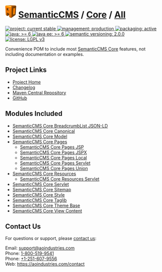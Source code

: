# [<img src="ao-logo.png" alt="AO Logo" width="35" height="40">](https://aoindustries.com/) [SemanticCMS](https://semanticcms.com/) / [Core](https://semanticcms.com/core/) / [All](https://semanticcms.com/core/all/)
<p>
	<a href="https://aoindustries.com/life-cycle#project-current-stable">
		<img src="https://semanticcms.com/ao-badges/project-current-stable.svg" alt="project: current stable" />
	</a>
	<a href="https://aoindustries.com/life-cycle#management-production">
		<img src="https://semanticcms.com/ao-badges/management-production.svg" alt="management: production" />
	</a>
	<a href="https://aoindustries.com/life-cycle#packaging-active">
		<img src="https://semanticcms.com/ao-badges/packaging-active.svg" alt="packaging: active" />
	</a>
	<br />
	<a href="https://docs.oracle.com/javase/6/docs/api/">
		<img src="https://semanticcms.com/ao-badges/java-6.svg" alt="java: &gt;= 6" />
	</a>
	<a href="https://docs.oracle.com/javaee/6/api/">
		<img src="https://semanticcms.com/ao-badges/javaee-6.svg" alt="java ee: &gt;= 6" />
	</a>
	<a href="http://semver.org/spec/v2.0.0.html">
		<img src="https://semanticcms.com/ao-badges/semver-2.0.0.svg" alt="semantic versioning: 2.0.0" />
	</a>
	<a href="https://www.gnu.org/licenses/lgpl-3.0">
		<img src="https://semanticcms.com/ao-badges/license-lgpl-3.0.svg" alt="license: LGPL v3" />
	</a>
</p>

Convenience POM to include most [SemanticCMS Core](https://semanticcms.com/core/) features, not including documentation or examples.

## Project Links
* [Project Home](https://semanticcms.com/core/all/)
* [Changelog](https://semanticcms.com/core/all/changelog)
* [Maven Central Repository](https://search.maven.org/#search%7Cgav%7C1%7Cg:%22com.semanticcms%22%20AND%20a:%22semanticcms-core-all%22)
* [GitHub](https://github.com/aoindustries/semanticcms-core-all)

## Modules Included
* [SemanticCMS Core BreadcrumbList JSON-LD](https://semanticcms.com/core/breadcrumblist-json-ld/)
* [SemanticCMS Core Canonical](https://semanticcms.com/core/canonical/)
* [SemanticCMS Core Model](https://semanticcms.com/core/model/)
* [SemanticCMS Core Pages](https://semanticcms.com/core/pages/)
    * [SemanticCMS Core Pages JSP](https://semanticcms.com/core/pages/jsp/)
    * [SemanticCMS Core Pages JSPX](https://semanticcms.com/core/pages/jspx/)
    * [SemanticCMS Core Pages Local](https://semanticcms.com/core/pages/local/)
    * [SemanticCMS Core Pages Servlet](https://semanticcms.com/core/pages/servlet/)
    * [SemanticCMS Core Pages Union](https://semanticcms.com/core/pages/union/)
* [SemanticCMS Core Resources](https://semanticcms.com/core/resources/)
    * [SemanticCMS Core Resources Servlet](https://semanticcms.com/core/resources/servlet/)
* [SemanticCMS Core Servlet](https://semanticcms.com/core/servlet/)
* [SemanticCMS Core Sitemap](https://semanticcms.com/core/sitemap/)
* [SemanticCMS Core Style](https://semanticcms.com/core/style/)
* [SemanticCMS Core Taglib](https://semanticcms.com/core/taglib/)
* [SemanticCMS Core Theme Base](https://semanticcms.com/core/theme-base/)
* [SemanticCMS Core View Content](https://semanticcms.com/core/view-content/)

## Contact Us
For questions or support, please [contact us](https://aoindustries.com/contact):

Email: [support@aoindustries.com](mailto:support@aoindustries.com)  
Phone: [1-800-519-9541](tel:1-800-519-9541)  
Phone: [+1-251-607-9556](tel:+1-251-607-9556)  
Web: https://aoindustries.com/contact
